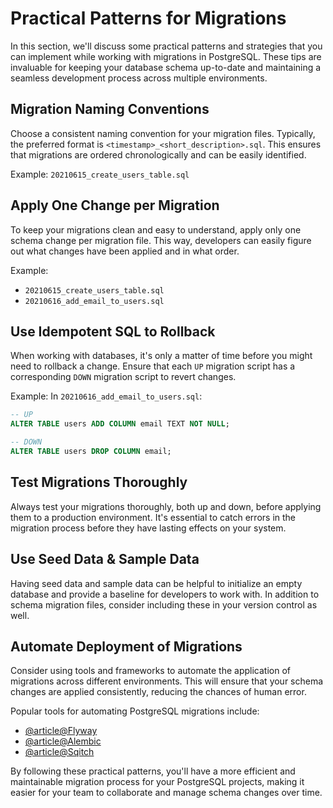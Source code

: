 # Practical Patterns for Migrations

In this section, we'll discuss some practical patterns and strategies that you can implement while working with migrations in PostgreSQL. These tips are invaluable for keeping your database schema up-to-date and maintaining a seamless development process across multiple environments.

## Migration Naming Conventions

Choose a consistent naming convention for your migration files. Typically, the preferred format is `<timestamp>_<short_description>.sql`. This ensures that migrations are ordered chronologically and can be easily identified.

Example: `20210615_create_users_table.sql`

## Apply One Change per Migration

To keep your migrations clean and easy to understand, apply only one schema change per migration file. This way, developers can easily figure out what changes have been applied and in what order.

Example:
- `20210615_create_users_table.sql`
- `20210616_add_email_to_users.sql`

## Use Idempotent SQL to Rollback

When working with databases, it's only a matter of time before you might need to rollback a change. Ensure that each `UP` migration script has a corresponding `DOWN` migration script to revert changes.

Example: In `20210616_add_email_to_users.sql`:

```sql
-- UP
ALTER TABLE users ADD COLUMN email TEXT NOT NULL;

-- DOWN
ALTER TABLE users DROP COLUMN email;
```

## Test Migrations Thoroughly

Always test your migrations thoroughly, both up and down, before applying them to a production environment. It's essential to catch errors in the migration process before they have lasting effects on your system.

## Use Seed Data & Sample Data

Having seed data and sample data can be helpful to initialize an empty database and provide a baseline for developers to work with. In addition to schema migration files, consider including these in your version control as well.

## Automate Deployment of Migrations

Consider using tools and frameworks to automate the application of migrations across different environments. This will ensure that your schema changes are applied consistently, reducing the chances of human error.

Popular tools for automating PostgreSQL migrations include:
- [@article@Flyway](https://flywaydb.org/)
- [@article@Alembic](https://alembic.sqlalchemy.org/)
- [@article@Sqitch](https://sqitch.org/)

By following these practical patterns, you'll have a more efficient and maintainable migration process for your PostgreSQL projects, making it easier for your team to collaborate and manage schema changes over time.